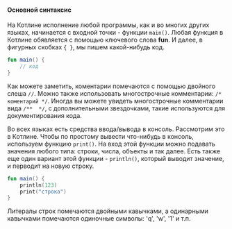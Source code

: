 #### Основной синтаксис

На Котлине исполнение любой программы, как и во многих других языках, начинается с входной точки - функции `main()`. Любая функция в Котлине обявляется с помощью ключевого слова **fun**. И далее, в фигурных скобках `{ }`, мы пишем какой-нибудь код.

```kotlin
fun main() {
    // код
}
```

Как можете заметить, коментарии помечаются с помощью двойного слеша `//`. Можно также использовать многострочные комментарии: `/* коментарий */`. Иногда вы можете увидеть многострочные комментарии вида `/**  */`, с дополнительными звездочками, такие используются для документирования кода.

Во всех языках есть средства ввода/вывода в консоль. Рассмотрим это в Котлине.
Чтобы по простому вывести что-нибудь в консоль, используем функцию `print()`. На вход этой функции можно подавать значения любого типа: строки, числа, объекты и так далее. Есть также еще один вариант этой функции - `println()`, который выводит значение, и перводит на новую строку.

```kotlin
fun main() {
    println(123)
    print("строка")
}
```

Литералы строк помечаются двойными кавычками, а одинарными кавычками помечаются одиночные символы: 'q', 'w', '1' и т.п.
